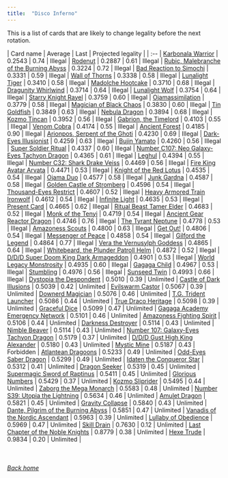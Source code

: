 ```yaml
---
title:  "Disco Inferno"
---
```


This is a list of cards that are likely to change legality before the next rotation.

| Card name | Average | Last | Projected legality |
| :-- |
[Karbonala Warrior](https://db.ygoprodeck.com/card/?search=Karbonala%20Warrior) | 0.2543 | 0.74 | Illegal |
[Rodenut](https://db.ygoprodeck.com/card/?search=Rodenut) | 0.2887 | 0.61 | Illegal |
[Rubic, Malebranche of the Burning Abyss](https://db.ygoprodeck.com/card/?search=Rubic,%20Malebranche%20of%20the%20Burning%20Abyss) | 0.3224 | 0.72 | Illegal |
[Bad Reaction to Simochi](https://db.ygoprodeck.com/card/?search=Bad%20Reaction%20to%20Simochi) | 0.3331 | 0.59 | Illegal |
[Wall of Thorns](https://db.ygoprodeck.com/card/?search=Wall%20of%20Thorns) | 0.3338 | 0.58 | Illegal |
[Lunalight Tiger](https://db.ygoprodeck.com/card/?search=Lunalight%20Tiger) | 0.3410 | 0.58 | Illegal |
[Madolche Hootcake](https://db.ygoprodeck.com/card/?search=Madolche%20Hootcake) | 0.3710 | 0.68 | Illegal |
[Dragunity Whirlwind](https://db.ygoprodeck.com/card/?search=Dragunity%20Whirlwind) | 0.3714 | 0.64 | Illegal |
[Lunalight Wolf](https://db.ygoprodeck.com/card/?search=Lunalight%20Wolf) | 0.3754 | 0.64 | Illegal |
[Starry Knight Rayel](https://db.ygoprodeck.com/card/?search=Starry%20Knight%20Rayel) | 0.3759 | 0.60 | Illegal |
[Ojamassimilation](https://db.ygoprodeck.com/card/?search=Ojamassimilation) | 0.3779 | 0.58 | Illegal |
[Magician of Black Chaos](https://db.ygoprodeck.com/card/?search=Magician%20of%20Black%20Chaos) | 0.3830 | 0.60 | Illegal |
[Tin Goldfish](https://db.ygoprodeck.com/card/?search=Tin%20Goldfish) | 0.3849 | 0.63 | Illegal |
[Nebula Dragon](https://db.ygoprodeck.com/card/?search=Nebula%20Dragon) | 0.3894 | 0.68 | Illegal |
[Kozmo Tincan](https://db.ygoprodeck.com/card/?search=Kozmo%20Tincan) | 0.3952 | 0.56 | Illegal |
[Gabrion, the Timelord](https://db.ygoprodeck.com/card/?search=Gabrion,%20the%20Timelord) | 0.4103 | 0.55 | Illegal |
[Venom Cobra](https://db.ygoprodeck.com/card/?search=Venom%20Cobra) | 0.4174 | 0.55 | Illegal |
[Ancient Forest](https://db.ygoprodeck.com/card/?search=Ancient%20Forest) | 0.4185 | 0.90 | Illegal |
[Arionpos, Serpent of the Ghoti](https://db.ygoprodeck.com/card/?search=Arionpos,%20Serpent%20of%20the%20Ghoti) | 0.4230 | 0.69 | Illegal |
[Dark-Eyes Illusionist](https://db.ygoprodeck.com/card/?search=Dark-Eyes%20Illusionist) | 0.4259 | 0.63 | Illegal |
[Bujin Yamato](https://db.ygoprodeck.com/card/?search=Bujin%20Yamato) | 0.4260 | 0.56 | Illegal |
[Super Soldier Ritual](https://db.ygoprodeck.com/card/?search=Super%20Soldier%20Ritual) | 0.4337 | 0.60 | Illegal |
[Number C107: Neo Galaxy-Eyes Tachyon Dragon](https://db.ygoprodeck.com/card/?search=Number%20C107:%20Neo%20Galaxy-Eyes%20Tachyon%20Dragon) | 0.4365 | 0.61 | Illegal |
[Leghul](https://db.ygoprodeck.com/card/?search=Leghul) | 0.4394 | 0.55 | Illegal |
[Number C32: Shark Drake Veiss](https://db.ygoprodeck.com/card/?search=Number%20C32:%20Shark%20Drake%20Veiss) | 0.4469 | 0.56 | Illegal |
[Fire King Avatar Arvata](https://db.ygoprodeck.com/card/?search=Fire%20King%20Avatar%20Arvata) | 0.4471 | 0.53 | Illegal |
[Knight of the Red Lotus](https://db.ygoprodeck.com/card/?search=Knight%20of%20the%20Red%20Lotus) | 0.4535 | 0.54 | Illegal |
[Ojama Duo](https://db.ygoprodeck.com/card/?search=Ojama%20Duo) | 0.4577 | 0.58 | Illegal |
[Junk Gardna](https://db.ygoprodeck.com/card/?search=Junk%20Gardna) | 0.4587 | 0.58 | Illegal |
[Golden Castle of Stromberg](https://db.ygoprodeck.com/card/?search=Golden%20Castle%20of%20Stromberg) | 0.4596 | 0.54 | Illegal |
[Thousand-Eyes Restrict](https://db.ygoprodeck.com/card/?search=Thousand-Eyes%20Restrict) | 0.4607 | 0.52 | Illegal |
[Heavy Armored Train Ironwolf](https://db.ygoprodeck.com/card/?search=Heavy%20Armored%20Train%20Ironwolf) | 0.4612 | 0.54 | Illegal |
[Infinite Light](https://db.ygoprodeck.com/card/?search=Infinite%20Light) | 0.4635 | 0.53 | Illegal |
[Present Card](https://db.ygoprodeck.com/card/?search=Present%20Card) | 0.4665 | 0.62 | Illegal |
[Ritual Beast Tamer Elder](https://db.ygoprodeck.com/card/?search=Ritual%20Beast%20Tamer%20Elder) | 0.4683 | 0.52 | Illegal |
[Monk of the Tenyi](https://db.ygoprodeck.com/card/?search=Monk%20of%20the%20Tenyi) | 0.4719 | 0.54 | Illegal |
[Ancient Gear Reactor Dragon](https://db.ygoprodeck.com/card/?search=Ancient%20Gear%20Reactor%20Dragon) | 0.4746 | 0.76 | Illegal |
[The Tyrant Neptune](https://db.ygoprodeck.com/card/?search=The%20Tyrant%20Neptune) | 0.4778 | 0.53 | Illegal |
[Amazoness Scouts](https://db.ygoprodeck.com/card/?search=Amazoness%20Scouts) | 0.4800 | 0.63 | Illegal |
[Get Out!](https://db.ygoprodeck.com/card/?search=Get%20Out!) | 0.4806 | 0.54 | Illegal |
[Messenger of Peace](https://db.ygoprodeck.com/card/?search=Messenger%20of%20Peace) | 0.4858 | 0.54 | Illegal |
[Gilford the Legend](https://db.ygoprodeck.com/card/?search=Gilford%20the%20Legend) | 0.4864 | 0.77 | Illegal |
[Vera the Vernusylph Goddess](https://db.ygoprodeck.com/card/?search=Vera%20the%20Vernusylph%20Goddess) | 0.4865 | 0.64 | Illegal |
[Whitebeard, the Plunder Patroll Helm](https://db.ygoprodeck.com/card/?search=Whitebeard,%20the%20Plunder%20Patroll%20Helm) | 0.4872 | 0.52 | Illegal |
[D/D/D Super Doom King Dark Armageddon](https://db.ygoprodeck.com/card/?search=D/D/D%20Super%20Doom%20King%20Dark%20Armageddon) | 0.4901 | 0.53 | Illegal |
[World Legacy Monstrosity](https://db.ygoprodeck.com/card/?search=World%20Legacy%20Monstrosity) | 0.4935 | 0.60 | Illegal |
[Gagaga Child](https://db.ygoprodeck.com/card/?search=Gagaga%20Child) | 0.4967 | 0.53 | Illegal |
[Stumbling](https://db.ygoprodeck.com/card/?search=Stumbling) | 0.4976 | 0.56 | Illegal |
[Sunseed Twin](https://db.ygoprodeck.com/card/?search=Sunseed%20Twin) | 0.4993 | 0.66 | Illegal |
[Dystopia the Despondent](https://db.ygoprodeck.com/card/?search=Dystopia%20the%20Despondent) | 0.5010 | 0.39 | Unlimited |
[Castle of Dark Illusions](https://db.ygoprodeck.com/card/?search=Castle%20of%20Dark%20Illusions) | 0.5039 | 0.42 | Unlimited |
[Evilswarm Castor](https://db.ygoprodeck.com/card/?search=Evilswarm%20Castor) | 0.5067 | 0.39 | Unlimited |
[Downerd Magician](https://db.ygoprodeck.com/card/?search=Downerd%20Magician) | 0.5076 | 0.46 | Unlimited |
[T.G. Trident Launcher](https://db.ygoprodeck.com/card/?search=T.G.%20Trident%20Launcher) | 0.5086 | 0.44 | Unlimited |
[True Draco Heritage](https://db.ygoprodeck.com/card/?search=True%20Draco%20Heritage) | 0.5098 | 0.39 | Unlimited |
[Graceful Dice](https://db.ygoprodeck.com/card/?search=Graceful%20Dice) | 0.5099 | 0.47 | Unlimited |
[Gagaga Academy Emergency Network](https://db.ygoprodeck.com/card/?search=Gagaga%20Academy%20Emergency%20Network) | 0.5101 | 0.46 | Unlimited |
[Amazoness Fighting Spirit](https://db.ygoprodeck.com/card/?search=Amazoness%20Fighting%20Spirit) | 0.5106 | 0.44 | Unlimited |
[Darkness Destroyer](https://db.ygoprodeck.com/card/?search=Darkness%20Destroyer) | 0.5114 | 0.43 | Unlimited |
[Nimble Beaver](https://db.ygoprodeck.com/card/?search=Nimble%20Beaver) | 0.5114 | 0.43 | Unlimited |
[Number 107: Galaxy-Eyes Tachyon Dragon](https://db.ygoprodeck.com/card/?search=Number%20107:%20Galaxy-Eyes%20Tachyon%20Dragon) | 0.5179 | 0.37 | Unlimited |
[D/D/D Gust High King Alexander](https://db.ygoprodeck.com/card/?search=D/D/D%20Gust%20High%20King%20Alexander) | 0.5180 | 0.43 | Unlimited |
[Mystic Mine](https://db.ygoprodeck.com/card/?search=Mystic%20Mine) | 0.5187 | 0.43 | Forbidden |
[Atlantean Dragoons](https://db.ygoprodeck.com/card/?search=Atlantean%20Dragoons) | 0.5233 | 0.49 | Unlimited |
[Odd-Eyes Saber Dragon](https://db.ygoprodeck.com/card/?search=Odd-Eyes%20Saber%20Dragon) | 0.5299 | 0.49 | Unlimited |
[Idaten the Conqueror Star](https://db.ygoprodeck.com/card/?search=Idaten%20the%20Conqueror%20Star) | 0.5312 | 0.41 | Unlimited |
[Dragon Seeker](https://db.ygoprodeck.com/card/?search=Dragon%20Seeker) | 0.5319 | 0.45 | Unlimited |
[Supermagic Sword of Raptinus](https://db.ygoprodeck.com/card/?search=Supermagic%20Sword%20of%20Raptinus) | 0.5411 | 0.45 | Unlimited |
[Glorious Numbers](https://db.ygoprodeck.com/card/?search=Glorious%20Numbers) | 0.5429 | 0.37 | Unlimited |
[Kozmo Sliprider](https://db.ygoprodeck.com/card/?search=Kozmo%20Sliprider) | 0.5495 | 0.44 | Unlimited |
[Zaborg the Mega Monarch](https://db.ygoprodeck.com/card/?search=Zaborg%20the%20Mega%20Monarch) | 0.5583 | 0.48 | Unlimited |
[Number S39: Utopia the Lightning](https://db.ygoprodeck.com/card/?search=Number%20S39:%20Utopia%20the%20Lightning) | 0.5634 | 0.46 | Unlimited |
[Amulet Dragon](https://db.ygoprodeck.com/card/?search=Amulet%20Dragon) | 0.5821 | 0.45 | Unlimited |
[Gravity Collapse](https://db.ygoprodeck.com/card/?search=Gravity%20Collapse) | 0.5840 | 0.43 | Unlimited |
[Dante, Pilgrim of the Burning Abyss](https://db.ygoprodeck.com/card/?search=Dante,%20Pilgrim%20of%20the%20Burning%20Abyss) | 0.5851 | 0.47 | Unlimited |
[Vanadis of the Nordic Ascendant](https://db.ygoprodeck.com/card/?search=Vanadis%20of%20the%20Nordic%20Ascendant) | 0.5963 | 0.39 | Unlimited |
[Lullaby of Obedience](https://db.ygoprodeck.com/card/?search=Lullaby%20of%20Obedience) | 0.5969 | 0.47 | Unlimited |
[Skill Drain](https://db.ygoprodeck.com/card/?search=Skill%20Drain) | 0.7630 | 0.12 | Unlimited |
[Last Chapter of the Noble Knights](https://db.ygoprodeck.com/card/?search=Last%20Chapter%20of%20the%20Noble%20Knights) | 0.8779 | 0.38 | Unlimited |
[Hexe Trude](https://db.ygoprodeck.com/card/?search=Hexe%20Trude) | 0.9834 | 0.20 | Unlimited |

<br>

###### [Back home](index)